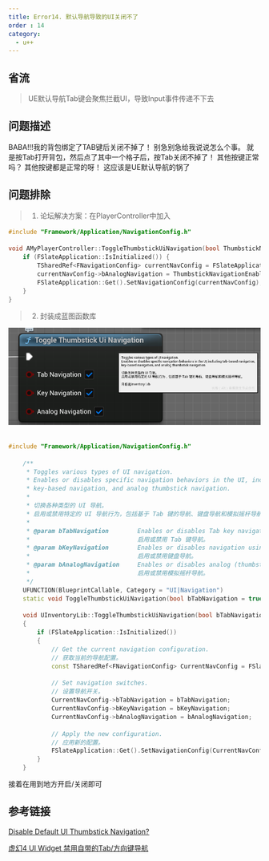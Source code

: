 ```yaml
---
title: Error14. 默认导航导致的UI关闭不了
order : 14
category:
  - u++
---
```

## 省流

>UE默认导航Tab键会聚焦拦截UI，导致Input事件传递不下去

## 问题描述

<chatmessage avatar="../../assets/emoji/hx.png" :avatarWidth="40">
BABA!!!我的背包绑定了TAB键后关闭不掉了！
</chatmessage>

<chatmessage avatar="../../assets/emoji/dsyj.png" :avatarWidth="40" alignLeft>
别急别急给我说说怎么个事。
</chatmessage>

<chatmessage avatar="../../assets/emoji/hx.png" :avatarWidth="40">
就是按Tab打开背包，然后点了其中一个格子后，按Tab关闭不掉了！
</chatmessage>

<gifwithbutton src="../../assets/unrealgif/hpup45.gif"/>

<chatmessage avatar="../../assets/emoji/dsyj.png" :avatarWidth="40" alignLeft>
其他按键正常吗？
</chatmessage>

<chatmessage avatar="../../assets/emoji/hx.png" :avatarWidth="40">
其他按键都是正常的呀！
</chatmessage>

<chatmessage avatar="../../assets/emoji/dsyj.png" :avatarWidth="40" alignLeft>
这应该是UE默认导航的锅了
</chatmessage>

## 问题排除

> 1. 论坛解决方案：在PlayerController中加入

```cpp
#include "Framework/Application/NavigationConfig.h"

void AMyPlayerController::ToggleThumbstickUiNavigation(bool ThumbstickNavigationEnabled) {
	if (FSlateApplication::IsInitialized()) {
		TSharedRef<FNavigationConfig> currentNavConfig = FSlateApplication::Get().GetNavigationConfig();
		currentNavConfig->bAnalogNavigation = ThumbstickNavigationEnabled;
		FSlateApplication::Get().SetNavigationConfig(currentNavConfig);
	}
}
```

> 2. 封装成蓝图函数库

![](..%2Fassets%2Fnavi.png)

```cpp

#include "Framework/Application/NavigationConfig.h"

	/**
     * Toggles various types of UI navigation.
     * Enables or disables specific navigation behaviors in the UI, including tab-based navigation,
     * key-based navigation, and analog thumbstick navigation.
     *
     * 切换各种类型的 UI 导航。
     * 启用或禁用特定的 UI 导航行为，包括基于 Tab 键的导航、键盘导航和模拟摇杆导航。
     * 
     * @param bTabNavigation        Enables or disables Tab key navigation.
     *                              启用或禁用 Tab 键导航。
     * @param bKeyNavigation        Enables or disables navigation using keyboard keys.
     *                              启用或禁用键盘导航。
     * @param bAnalogNavigation     Enables or disables analog (thumbstick) navigation.
     *                              启用或禁用模拟摇杆导航。
     */
	UFUNCTION(BlueprintCallable, Category = "UI|Navigation")
	static void ToggleThumbstickUiNavigation(bool bTabNavigation = true, bool bKeyNavigation = true, bool bAnalogNavigation = true);
	
	void UInventoryLib::ToggleThumbstickUiNavigation(bool bTabNavigation /*= true*/, bool bKeyNavigation /*= true*/, bool bAnalogNavigation /*= true*/)
    {
        if (FSlateApplication::IsInitialized())
        {
            // Get the current navigation configuration.
            // 获取当前的导航配置。
            const TSharedRef<FNavigationConfig> CurrentNavConfig = FSlateApplication::Get().GetNavigationConfig();
    
            // Set navigation switches.
            // 设置导航开关。
            CurrentNavConfig->bTabNavigation = bTabNavigation;
            CurrentNavConfig->bKeyNavigation = bKeyNavigation;
            CurrentNavConfig->bAnalogNavigation = bAnalogNavigation;
    
            // Apply the new configuration.
            // 应用新的配置。
            FSlateApplication::Get().SetNavigationConfig(CurrentNavConfig);
        }
    }

```

<chatmessage avatar="../../assets/emoji/dsyj.png" :avatarWidth="40" alignLeft>
接着在用到地方开启/关闭即可
</chatmessage>

## 参考链接

[Disable Default UI Thumbstick Navigation?](https://forums.unrealengine.com/t/disable-default-ui-thumbstick-navigation/1203442/3)

[虚幻4 UI Widget 禁用自带的Tab/方向键导航](https://www.bilibili.com/opus/662391838087315492)

